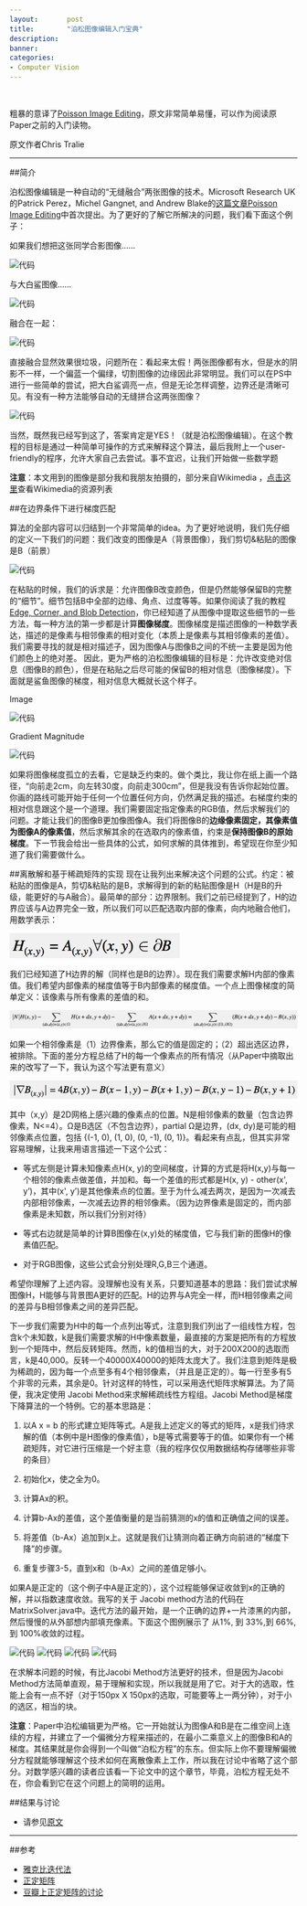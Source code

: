```yaml
---
layout:       post
title:        "泊松图像编辑入门宝典"
description: 
banner: 
categories: 
- Computer Vision
---
```


<br />

粗暴的意译了[Poisson Image Editing](http://www.ctralie.com/Teaching/PoissonImageEditing/)，原文非常简单易懂，可以作为阅读原Paper之前的入门读物。

原文作者Chris Tralie

***


##简介

泊松图像编辑是一种自动的“无缝融合”两张图像的技术。Microsoft Research UK的Patrick Perez，Michel Gangnet, and Andrew Blake的[这篇文章Poisson Image Editing](http://bybjhso.xeds.eu/clone/poisson.pdf)中首次提出。为了更好的了解它所解决的问题，我们看下面这个例子：

如果我们想把这张同学合影图像……

![代码](http://www.ctralie.com/Teaching/PoissonImageEditing/Examples/beach.jpg) 

与大白鲨图像……

![代码](http://www.ctralie.com/Teaching/PoissonImageEditing/Examples/GreatWhiteShark.jpg) 

融合在一起：

![代码](http://www.ctralie.com/Teaching/PoissonImageEditing/Examples/sharkBefore.png) 

直接融合显然效果很垃圾，问题所在：看起来太假！两张图像都有水，但是水的阴影不一样，一个偏蓝一个偏绿，切割图像的边缘因此非常明显。我们可以在PS中进行一些简单的尝试，把大白鲨调亮一点，但是无论怎样调整，边界还是清晰可见。有没有一种方法能够自动的无缝拼合这两张图像？

![代码](http://www.ctralie.com/Teaching/PoissonImageEditing/Examples/sharkAfter.png) 

当然，既然我已经写到这了，答案肯定是YES！（就是泊松图像编辑）。在这个教程的目标是通过一种简单可操作的方式来解释这个算法，最后我附上一个user-friendly的程序，允许大家自己去尝试。事不宜迟，让我们开始做一些数学题

**注意**：本文用到的图像是部分我和我朋友拍摄的，部分来自Wikimedia ，[点击这里](http://www.ctralie.com/Teaching/PoissonImageEditing/PictureAttributions.txt)查看Wikimedia的资源列表


##在边界条件下进行梯度匹配

算法的全部内容可以归结到一个非常简单的idea。为了更好地说明，我们先仔细的定义一下我们的问题：我们改变的图像是A（背景图像），我们剪切&粘贴的图像是B（前景）

![代码](http://www.ctralie.com/Teaching/PoissonImageEditing/imageAimageB.png)


在粘贴的时候，我们的诉求是：允许图像B改变颜色，但是仍然能够保留B的完整的“细节”。细节包括B中全部的边缘、角点、过度等等。如果你阅读了我的教程[Edge, Corner, and Blob Detection](www.ctralie.com/Teaching/EdgeCornerBlob)，你已经知道了从图像中提取这些细节的一些方法，每一种方法的第一步都是计算**图像梯度**。图像梯度是描述图像的一种数学表达，描述的是像素与相邻像素的相对变化（本质上是像素与其相邻像素的差值）。我们需要寻找的就是相对描述子，因为图像A与图像B之间的不统一主要是因为他们颜色上的绝对差。
因此，更为严格的泊松图像编辑的目标是：允许改变绝对信息（图像B的颜色），但是在粘贴之后尽可能的保留B的相对信息（图像梯度）。下面就是鲨鱼图像的梯度，相对信息大概就长这个样子。 

Image

![代码](http://www.ctralie.com/Teaching/PoissonImageEditing/Examples/GreatWhiteShark.jpg)

Gradient Magnitude

![代码](http://www.ctralie.com/Teaching/PoissonImageEditing/Examples/sharkGradient.png)

如果将图像梯度孤立的去看，它是缺乏约束的。做个类比，我让你在纸上画一个路径，“向前走2cm，向左转30度，向前走300cm”，但是我没有告诉你起始位置。你画的路线可能开始于任何一个位置任何方向，仍然满足我的描述。右梯度约束的相对信息跟这个是一个道理。我们需要固定指定像素的RGB值，然后求解我们的问题。才能让我们的图像B更加像图像A。我们将图像B的**边缘像素固定，其像素值为图像A的像素值**，然后求解其余的在选取内的像素值，约束是**保持图像B的原始梯度**。下一节我会给出一些具体的公式，如何求解的具体推到，希望现在你至少知道了我们需要做什么。

##离散解和基于稀疏矩阵的实现
现在让我列出来解决这个问题的公式。约定：被粘贴的图像是A，剪切&粘贴的是B，求解得到的新的粘贴图像是H（H是B的升级，能更好的与A融合）。最简单的部分：边界限制。我们之前已经提到了，H的边界应该与A边界完全一致，所以我们可以匹配选取内部的像素，向内地融合他们，用数学表示：

![代码](/img/posts/PIE公式1.png)  

我们已经知道了H边界的解（同样也是B的边界）。现在我们需要求解H内部的像素值。我们希望内部像素的梯度值等于B内部像素的梯度值。一个点上图像梯度的简单定义：该像素与所有像素的差值的和。

![代码](/img/posts/PIE公式2.png)  

如果一个相邻像素是（1）边界像素，那么它的值是固定的；（2）超出选区边界，被排除。下面的差分方程总结了H的每一个像素点的所有情况（从Paper中摘取出来的改写了一下，我认为这个写法更有意义）

![代码](/img/posts/PIE公式3.png)  


其中（x,y）是2D网格上感兴趣的像素点的位置。N是相邻像素的数量（包含边界像素，N<=4）。Ω是B选区（不包含边界），partial Ω是边界，(dx, dy)是可能的相邻像素点位置，包括 {(-1, 0), (1, 0), (0, -1), (0, 1)}。看起来有点乱，但其实非常容易理解，让我来用语言描述一下这个公式：

   * 等式左侧是计算未知像素点H(x, y)的空间梯度，计算的方式是将H(x,y)与每一个相邻的像素点做差值，并加和。每一个差值的形式都是H(x, y) - other(x', y’)，其中(x', y’)是其他像素点的位置。至于为什么减去两次，是因为一次减去内部相邻像素，一次减去边界的相邻像素。（因为边界像素是固定的，而内部像素是未知数，所以我们分别对待）

   * 等式右边就是简单的计算B图像在(x,y)处的梯度值，它与我们新的图像H的像素值匹配。

   * 对于RGB图像，这些公式会分别处理R,G,B三个通道。


希望你理解了上述内容。没理解也没有关系，只要知道基本的思路：我们尝试求解图像H，H能够与背景图A更好的匹配。H的边界与A完全一样，而H相邻像素之间的差异与B相邻像素之间的差异匹配。



下一步我们需要为H中的每一个点列出等式，注意到我们列出了一组线性方程，包含k个未知数，k是我们需要求解的H中像素数量，最直接的方案是把所有的方程放到一个矩阵中，然后反转矩阵。然而，k的值相当的大，对于200X200的选取而言，k是40,000。反转一个40000X40000的矩阵太庞大了。我们注意到矩阵是极为稀疏的，因为每一个点至多有4个相邻像素，（并且是正定的）。每一行至多有5个非零的元素，其余是0。针对这样的特性，可以采用迭代矩阵求解算法。为了简便，我决定使用 Jacobi Method来求解稀疏线性方程组。Jacobi Method是梯度下降算法的一个特例。它的基本思路是：


  1. 以A x = b 的形式建立矩阵等式。A是我上述定义的等式的矩阵，x是我们待求解的值（本例中是H图像的像素值），b是等式需要等于的值。如果你有一个稀疏矩阵，对它进行压缩是一个好主意（我的程序仅仅用数据结构存储哪些非零的条目）

  2. 初始化x，使之全为0。

  3. 计算Ax的积。

  4. 计算b-Ax的差值，这个差值衡量的是当前猜测的x的值和正确值之间的误差。

  5. 将差值（b-Ax）追加到x上。这就是我们让猜测向着正确方向前进的“梯度下降”的步骤。

  6. 重复步骤3-5，直到x和（b-Ax）之间的差值足够小。

如果A是正定的（这个例子中A是正定的），这个过程能够保证收敛到x的正确的解，并以指数速度收敛。我写的关于 Jacobi method方法的代码在MatrixSolver.java中。迭代方法的最开始，是一个正确的边界+一片漆黑的内部，然后慢慢的从外部想内部填充像素。下面这个图例展示了 从1%, 到 33%,到 66%, 到 100%收敛的过程。


![代码](http://www.ctralie.com/Teaching/PoissonImageEditing/convergence0.png) 
![代码](http://www.ctralie.com/Teaching/PoissonImageEditing/convergence33.png)
![代码](http://www.ctralie.com/Teaching/PoissonImageEditing/convergence66.png) 
![代码](http://www.ctralie.com/Teaching/PoissonImageEditing/convergence100.png) 


在求解本问题的时候，有比Jacobi Method方法更好的技术，但是因为Jacobi Method方法简单直观，易于理解和实现，所以我就是用了它。对于大的选取，性能上会有一点不好（对于150px X 150px的选取，可能要等上一两分钟），对于小的选区，相当的块。

**注意**：Paper中泊松编辑更为严格。它一开始就认为图像A和B是在二维空间上连续的方程，并建立了一个偏微分方程来描述的，在最小二乘意义上的图像B和A的梯度。其结果就是你会得到一个叫做“泊松方程”的东东。但实际上你不要理解偏微分方程就能够理解这个技术如何在离散像素上工作，所以我在讨论中省略了这个部分。对数学感兴趣的读者应该看一下论文中的这个章节，毕竟，泊松方程无处不在，你会看到它在这个问题上的简明的运用。

##结果与讨论

- 请参见[原文](http://www.ctralie.com/Teaching/PoissonImageEditing/)

***

##参考
- [雅克比迭代法](http://zh.wikipedia.org/wiki/%E9%9B%85%E5%8F%AF%E6%AF%94%E6%B3%95)
- [正定矩阵](http://zh.wikipedia.org/wiki/%E6%AD%A3%E5%AE%9A%E7%9F%A9%E9%98%B5)
- [豆瓣上正定矩阵的讨论](http://www.douban.com/group/topic/4943161/)
